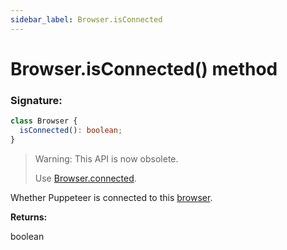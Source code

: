 ```yaml
---
sidebar_label: Browser.isConnected
---
```


# Browser.isConnected() method

### Signature:

```typescript
class Browser {
  isConnected(): boolean;
}
```

> Warning: This API is now obsolete.
>
> Use [Browser.connected](./puppeteer.browser.md).

Whether Puppeteer is connected to this [browser](./puppeteer.browser.md).

**Returns:**

boolean
